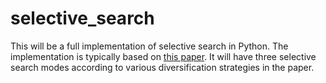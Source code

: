 # selective_search
This will be a full implementation of selective search in Python. The implementation is typically based on [this paper](https://staff.fnwi.uva.nl/th.gevers/pub/GeversIJCV2013.pdf). It will have three selective search modes according to various diversification strategies in the paper.
